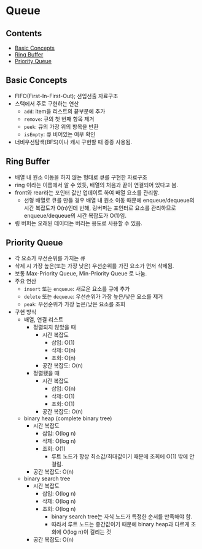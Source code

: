 # Queue

## Contents
- [Basic Concepts](#basic-concepts)
- [Ring Buffer](#ring-buffer)
- [Priority Queue](#priority-queue)

## Basic Concepts
- FIFO(First-In-First-Out); 선입선출 자료구조
- 스택에서 주로 구현하는 연산
  - `add`: item을 리스트의 끝부분에 추가
  - `remove`: 큐의 첫 번째 항목 제거
  - `peek`: 큐의 가장 위의 항목을 반환
  - `isEmpty`: 큐 비어있는 여부 확인
- 너비우선탐색(BFS)이나 캐시 구현할 때 종종 사용됨.

## Ring Buffer
  - 배열 내 원소 이동을 하지 않는 형태로 큐를 구현한 자료구조
  - ring 이라는 이름에서 알 수 있듯, 배열의 처음과 끝이 연결되어 있다고 봄.
  - front와 rear라는 포인터 값만 업데이트 하여 배열 요소를 관리함.
    - 선형 배열로 큐를 만들 경우 배열 내 원소 이동 때문에 enqueue/dequeue의 시간 복잡도가 O(n)인데 반해, 링버퍼는 포인터로 요소를 관리하므로 enqueue/dequeue의 시간 복잡도가 O(1)임.
  - 링 버퍼는 오래된 데이터는 버리는 용도로 사용할 수 있음.

## Priority Queue
- 각 요소가 우선순위를 가지는 큐
- 삭제 시 가장 높은(또는 가장 낮은) 우선순위를 가진 요소가 먼저 삭제됨.
- 보통 Max-Priority Queue, Min-Priority Queue 로 나눔.
- 주요 연산
  - `insert` 또는 `enqueue`: 새로운 요소를 큐에 추가
  - `delete` 또는 `dequeue`: 우선순위가 가장 높은/낮은 요소를 제거
  - `peak`: 우선순위가 가장 높은/낮은 요소를 조회
- 구현 방식
  - 배열, 연결 리스트
    - 정렬되지 않았을 때
      - 시간 복잡도
        - 삽입: O(1)
        - 삭제: O(n)
        - 조회: O(n)
      - 공간 복잡도: O(n)
    - 정렬됐을 때
      - 시간 복잡도
        - 삽입: O(n)
        - 삭제: O(1)
        - 조회: O(1)
      - 공간 복잡도: O(n)
  - binary heap (complete binary tree)
    - 시간 복잡도
        - 삽입: O(log n)
        - 삭제: O(log n)
        - 조회: O(1)
          - 루트 노드가 항상 최소값/최대값이기 때문에 조회에 O(1) 밖에 안 걸림.
    - 공간 복잡도: O(n)
  - binary search tree
    - 시간 복잡도
        - 삽입: O(log n)
        - 삭제: O(log n)
        - 조회: O(log n)
          - binary search tree는 자식 노드가 특정한 순서를 만족해야 함.
          - 따라서 루트 노드는 중간값이기 때문에 binary heap과 다르게 조회에 O(log n)이 걸리는 것
    - 공간 복잡도: O(n)
